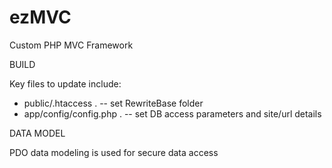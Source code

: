 # ezMVC
Custom PHP MVC Framework

BUILD

Key files to update include:
  * public/.htaccess . --  set RewriteBase folder
  * app/config/config.php . -- set DB access parameters and site/url details
  
  
DATA MODEL

PDO data modeling is used for secure data access
